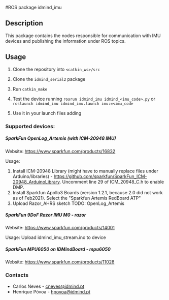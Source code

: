 #ROS package idmind_imu

## Description
This package contains the nodes responsible for communication with IMU devices and publishing the information under ROS topics.

## Usage
1. Clone the repository into `<catkin_ws>/src`
2. Clone the `idmind_serial2` package
3. Run `catkin_make`
4. Test the device running `rosrun idmind_imu idmind_<imu_code>.py` or `roslaunch idmind_imu idmind_imu.launch imu:=<imu_code`
5. Use it in your launch files adding


    <include file="$(find idmind_imu)/launch/idmind_imu.launch">
        <arg name="imu" value="<imu_code>" />
    </include>
    
### Supported devices:
##### SparkFun OpenLog_Artemis (with ICM-20948 IMU)
Website: https://www.sparkfun.com/products/16832

Usage: 
1. Install ICM-20948 Library (might have to manually replace files under Arduino/libraries) - https://github.com/sparkfun/SparkFun_ICM-20948_ArduinoLibrary. Uncomment line 29 of ICM_20948_C.h to enable DMP.
2. Install Sparkfun Apollo3 Boards (version 1.2.1, because 2.0 did not work as of Feb2021). Select the "Sparkfun Artemis RedBoard ATP"
3. Upload Razor_AHRS sketch
TODO: OpenLog_Artemis
##### SparkFun 9DoF Razor IMU M0 - razor
Website: https://www.sparkfun.com/products/14001

Usage: Upload idmind_imu_stream.ino to device

##### SparkFun MPU6050 on IDMindBoard - mpu6050
Website: https://www.sparkfun.com/products/11028

### Contacts
- Carlos Neves - cneves@idmind.pt
- Henrique Póvoa - hpovoa@idmind.pt